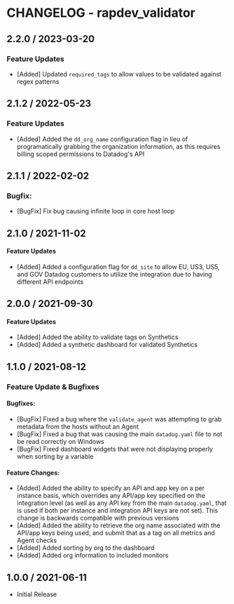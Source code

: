 # CHANGELOG - rapdev_validator

## 2.2.0 / 2023-03-20
### Feature Updates
* [Added] Updated `required_tags` to allow values to be validated against regex patterns

## 2.1.2 / 2022-05-23
### Feature Updates
* [Added] Added the `dd_org_name` configuration flag in lieu of programatically grabbing the organization information, as this requires billing scoped permissions to Datadog's API

## 2.1.1 / 2022-02-02
### Bugfix:
* [BugFix] Fix bug causing infinite loop in core host loop 

## 2.1.0 / 2021-11-02
#### Feature Updates
* [Added] Added a configuration flag for `dd_site` to allow EU, US3, US5, and GOV Datadog customers to utilize the integration due to having different API endpoints

## 2.0.0 / 2021-09-30
#### Feature Updates
* [Added] Added the ability to validate tags on Synthetics
* [Added] Added a synthetic dashboard for validated Synthetics

## 1.1.0 / 2021-08-12
### Feature Update & Bugfixes

#### Bugfixes:
* [BugFix] Fixed a bug where the `validate_agent` was attempting to grab metadata from the hosts without an Agent
* [BugFix] Fixed a bug that was causing the main `datadog.yaml` file to not be read correctly on Windows
* [BugFix] Fixed dashboard widgets that were not displaying properly when sorting by a variable

#### Feature Changes:
* [Added] Added the ability to specify an API and app key on a per instance basis, which overrides any API/app key specified on the integration level (as well as any API key from the main `datadog.yaml`, that is used if both per instance and integration API keys are not set). This change is backwards compatible with previous versions
* [Added] Added the ability to retrieve the org name associated with the API/app keys being used, and submit that as a tag on all metrics and Agent checks
* [Added] Added sorting by org to the dashboard
* [Added] Added org information to included monitors

## 1.0.0 / 2021-06-11
* Initial Release